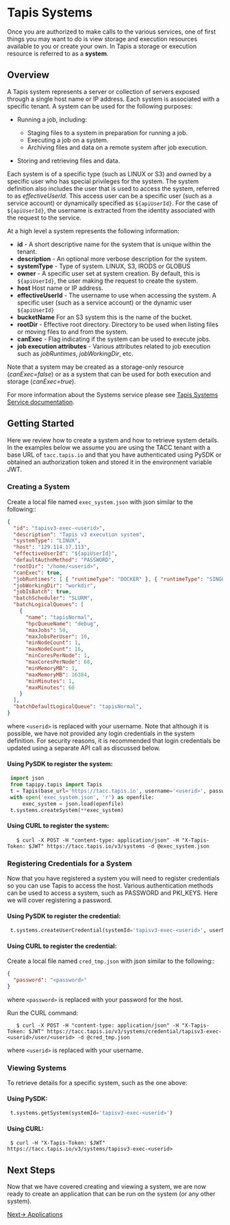 # Tapis Systems

Once you are authorized to make calls to the various services, one of first things you may want to do is view storage
and execution resources available to you or create your own. In Tapis a storage or execution resource is referred
to as a **system**.

## Overview
A Tapis system represents a server or collection of servers exposed through a single host name or IP address.
Each system is associated with a specific tenant. A system can be used for the following purposes:

* Running a job, including:

  * Staging files to a system in preparation for running a job.
  * Executing a job on a system.
  * Archiving files and data on a remote system after job execution.

* Storing and retrieving files and data.

Each system is of a specific type (such as LINUX or S3) and owned by a specific user who has special privileges for
the system. The system definition also includes the user that is used to access the system, referred to as
*effectiveUserId*. This access user can be a specific user (such as a service account) or dynamically specified as
``${apiUserId}``. For the case of ``${apiUserId}``, the username is extracted from the identity associated with the
request to the service.

At a high level a system represents the following information:

* **id** - A short descriptive name for the system that is unique within the tenant.
* **description** - An optional more verbose description for the system.
* **systemType** - Type of system. LINUX, S3, IRODS or GLOBUS
* **owner** - A specific user set at system creation. By default, this is ``${apiUserId}``, the user making the request to
              create the system.
* **host** Host name or IP address.
* **effectiveUserId** - The username to use when accessing the system. A specific user (such as a service account) or the dynamic user ``${apiUserId}``
* **bucketName** For an S3 system this is the name of the bucket.
* **rootDir** - Effective root directory. Directory to be used when listing files or moving files to and from the system.
* **canExec** - Flag indicating if the system can be used to execute jobs.
* **job execution attributes** - Various attributes related to job execution such as *jobRuntimes*, *jobWorkingDir*, etc.

Note that a system may be created as a storage-only resource (*canExec=false*) or as a system that can be used for both
execution and storage (*canExec=true*).

For more information about the Systems service please see [Tapis Systems Service documentation](https://tapis.readthedocs.io/en/latest/technical/systems.html).

## Getting Started

Here we review how to create a system and how to retrieve system details. In the examples below we assume you are using
the TACC tenant with a base URL of ``tacc.tapis.io`` and that you have authenticated using PySDK or obtained an
authorization token and stored it in the environment variable JWT.

### Creating a System

Create a local file named ``exec_system.json`` with json similar to the following::
``` json
{
  "id": "tapisv3-exec-<userid>",
  "description": "Tapis v3 execution system",
  "systemType": "LINUX",
  "host": "129.114.17.113",
  "effectiveUserId": "${apiUserId}",
  "defaultAuthnMethod": "PASSWORD",
  "rootDir": "/home/<userid>",
  "canExec": true,
  "jobRuntimes": [ { "runtimeType": "DOCKER" }, { "runtimeType": "SINGULARITY" } ],
  "jobWorkingDir": "workdir",
  "jobIsBatch": true,
  "batchScheduler": "SLURM",
  "batchLogicalQueues": [
    {
      "name": "tapisNormal",
      "hpcQueueName": "debug",
      "maxJobs": 50,
      "maxJobsPerUser": 10,
      "minNodeCount": 1,
      "maxNodeCount": 16,
      "minCoresPerNode": 1,
      "maxCoresPerNode": 68,
      "minMemoryMB": 1,
      "maxMemoryMB": 16384,
      "minMinutes": 1,
      "maxMinutes": 60
    }
  ],
  "batchDefaultLogicalQueue": "tapisNormal",
}
```

where ``<userid>`` is replaced with your username. Note that although it is possible, we have not provided any login
credentials in the system definition. For security reasons, it is recommended that login credentials be updated
using a separate API call as discussed below.

#### Using PySDK to register the system:
``` python
 import json
 from tapipy.tapis import Tapis
 t = Tapis(base_url='https://tacc.tapis.io', username='<userid>', password='************')
 with open('exec_system.json', 'r') as openfile:
     exec_system = json.load(openfile)
 t.systems.createSystem(**exec_system)
```

#### Using CURL to register the system:
```
   $ curl -X POST -H "content-type: application/json" -H "X-Tapis-Token: $JWT" https://tacc.tapis.io/v3/systems -d @exec_system.json
```

### Registering Credentials for a System
Now that you have registered a system you will need to register credentials so you can use Tapis to access the host.
Various authentication methods can be used to access a system, such as PASSWORD and PKI_KEYS. Here we will cover
registering a password.

#### Using PySDK to register the credential:
``` python
 t.systems.createUserCredential(systemId='tapisv3-exec-<userid>', userName='<userid>', password='<password>'))
```

#### Using CURL to register the credential:

Create a local file named ``cred_tmp.json`` with json similar to the following::
``` json
{
  "password": "<password>"
}
```

where ``<password>`` is replaced with your password for the host.

Run the CURL command:
```
   $ curl -X POST -H "content-type: application/json" -H "X-Tapis-Token: $JWT" https://tacc.tapis.io/v3/systems/credential/tapisv3-exec-<userid>/user/<userid> -d @cred_tmp.json
```

where ``<userid>`` is replaced with your username.


### Viewing Systems

To retrieve details for a specific system, such as the one above:

#### Using PySDK:
``` python
 t.systems.getSystem(systemId='tapisv3-exec-<userid>')
```

#### Using CURL:
```
 $ curl -H "X-Tapis-Token: $JWT" https://tacc.tapis.io/v3/systems/tapisv3-exec-<userid>
```

## Next Steps
Now that we have covered creating and viewing a system, we are now ready to create an application that can be run on
the system (or any other system).

 [Next-> Applications](../block4/apps.md)
